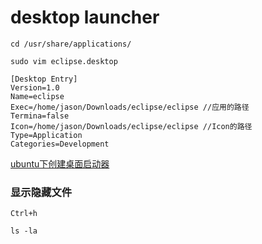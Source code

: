 # desktop launcher

` cd /usr/share/applications/ `

` sudo vim eclipse.desktop `

```
[Desktop Entry]
Version=1.0
Name=eclipse
Exec=/home/jason/Downloads/eclipse/eclipse //应用的路径
Termina=false
Icon=/home/jason/Downloads/eclipse/eclipse //Icon的路径
Type=Application
Categories=Development
```

[ubuntu下创建桌面启动器](http://blog.csdn.net/zhuxinquan61/article/details/51454512)

### 显示隐藏文件

` Ctrl+h ` 

` ls -la `
